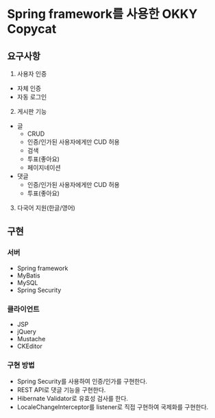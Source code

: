 # Spring framework를 사용한 OKKY Copycat


## 요구사항
1. 사용자 인증
* 자체 인증
* 자동 로그인
2. 게시판 기능
* 글
	* CRUD
	* 인증/인가된 사용자에게만 CUD 허용
	* 검색
	* 투표(좋아요)
	* 페이지네이션
* 댓글
	* 인증/인가된 사용자에게만 CUD 허용
	* 투표(좋아요)
3. 다국어 지원(한글/영어)

## 구현
### 서버
* Spring framework
* MyBatis
* MySQL
* Spring Security
### 클라이언트
* JSP
* jQuery
* Mustache
* CKEditor

### 구현 방법
* Spring Security를 사용하여 인증/인가를 구현한다.
* REST API로 댓글 기능을 구현한다.
* Hibernate Validator로 유효성 검사를 한다.
* LocaleChangeInterceptor를 listener로 직접 구현하여 국제화를 구현한다.
